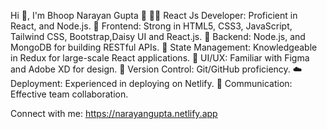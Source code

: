 Hi 👋, I'm Bhoop Narayan Gupta 👋
👨‍💻 React Js Developer: Proficient in React, and Node.js.
🎨 Frontend: Strong in HTML5, CSS3, JavaScript, Tailwind CSS, Bootstrap,Daisy UI and React.js.
🚀 Backend: Node.js, and MongoDB for building RESTful APIs.
🔄 State Management: Knowledgeable in Redux for large-scale React applications.
📱 UI/UX: Familiar with Figma and Adobe XD for design.
📝 Version Control: Git/GitHub proficiency.
☁️ Deployment: Experienced in deploying on Netlify.
💬 Communication: Effective team collaboration.

Connect with me:
https://narayangupta.netlify.app

<!---
bhoopgupta/bhoopgupta is a ✨ special ✨ repository because its `README.md` (this file) appears on your GitHub profile.
You can click the Preview link to take a look at your changes.
--->
